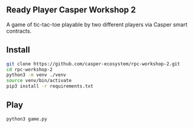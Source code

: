 ## Ready Player Casper Workshop 2
A game of tic-tac-toe playable by two different players via Casper smart contracts.

## Install
```bash
git clone https://github.com/casper-ecosystem/rpc-workshop-2.git
cd rpc-workshop-2
python3 -m venv ./venv
source venv/bin/activate
pip3 install -r requirements.txt
```

## Play
```bash
python3 game.py
```
